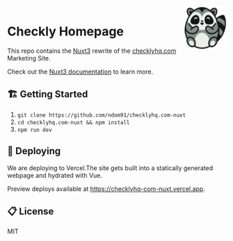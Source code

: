 <img width="96px" height="96px" align="right" src="public/logo.svg" alt="Checkly Logo" />

# Checkly Homepage

This repo contains the [Nuxt3](https://nuxtjs.org/) rewrite of the [checklyhq.com](https://checklyhq.com) Marketing Site.

Check out the [Nuxt3 documentation](https://v3.nuxtjs.org) to learn more.

## 🏗️ Getting Started

1. `git clone https://github.com/ndom91/checklyhq.com-nuxt`
2. `cd checklyhq.com-nuxt && npm install`
3. `npm run dev`

## 🚀 Deploying

We are deploying to Vercel.The site gets built into a statically generated webpage and hydrated with Vue.

Preview deploys available at https://checklyhq-com-nuxt.vercel.app.

## 📋 License

MIT

